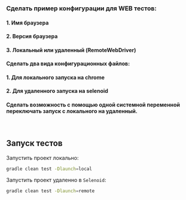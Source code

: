 ### Сделать пример конфигурации для WEB тестов:

#### 1. Имя браузера

#### 2. Версия браузера

#### 3. Локальный или удаленный (RemoteWebDriver)

#### Сделать два вида конфигурационных файлов:

#### 1. Для локального запуска на chrome

#### 2. Для удаленного запуска на selenoid

#### Сделать возможность с помощью одной системной переменной переключать запуск с локального на удаленный.

<br>

## Запуск тестов

Запустить проект локально:
```bash
gradle clean test -Dlaunch=local
```

Запустить проект удаленно в `Selenoid`:
```bash
gradle clean test -Dlaunch=remote
```